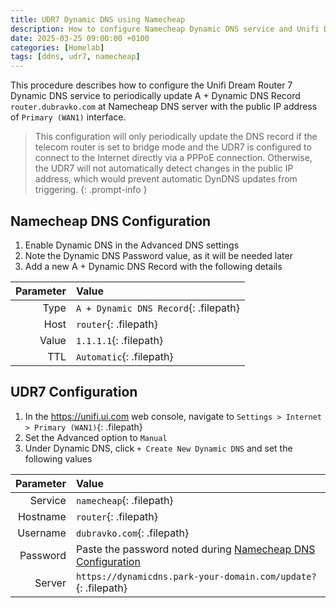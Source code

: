 ```yaml
---
title: UDR7 Dynamic DNS using Namecheap
description: How to configure Namecheap Dynamic DNS service and Unifi Dream Router 7
date: 2025-03-25 09:00:00 +0100
categories: [Homelab]
tags: [ddns, udr7, namecheap] 
---
```

This procedure describes how to configure the Unifi Dream Router 7 Dynamic DNS service to periodically update A + Dynamic DNS Record `router.dubravko.com` at Namecheap DNS server with the public IP address of `Primary (WAN1)` interface.

> This configuration will only periodically update the DNS record if the telecom router is set to bridge mode and the UDR7 is configured to connect to the Internet directly via a PPPoE connection. Otherwise, the UDR7 will not automatically detect changes in the public IP address, which would prevent automatic DynDNS updates from triggering.
{: .prompt-info }


## Namecheap DNS Configuration

1. Enable Dynamic DNS in the Advanced DNS settings
2. Note the Dynamic DNS Password value, as it will be needed later
3. Add a new A + Dynamic DNS Record with the following details

|Parameter | Value                                 |
| -------: | :------------------------------------ |
|Type      | `A + Dynamic DNS Record`{: .filepath} |
|Host      | `router`{: .filepath}                 |
|Value     | `1.1.1.1`{: .filepath}                |
|TTL       | `Automatic`{: .filepath}              |

## UDR7 Configuration

1. In the <https://unifi.ui.com> web console, navigate to `Settings > Internet > Primary (WAN1)`{: .filepath}
2. Set the Advanced option to `Manual`
3. Under Dynamic DNS, click `+ Create New Dynamic DNS` and set the following values

|Parameter | Value                                                                                       |
| -------: | :------------------------------------------------------------------------------------------ |
|Service   | `namecheap`{: .filepath}                                                                    |
|Hostname  | `router`{: .filepath}                                                                       |
|Username  | `dubravko.com`{: .filepath}                                                                 |
|Password  | Paste the password noted during [Namecheap DNS Configuration](#namecheap-dns-configuration) |
|Server    | `https://dynamicdns.park-your-domain.com/update?`{: .filepath}                              |
